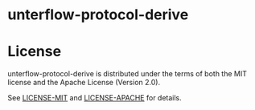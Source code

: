 # unterflow-protocol-derive

# License

unterflow-protocol-derive is distributed under the terms of both the MIT license and the Apache License (Version 2.0).

See [LICENSE-MIT](/LICENSE-MIT) and [LICENSE-APACHE](/LICENSE-APACHE) for details.
